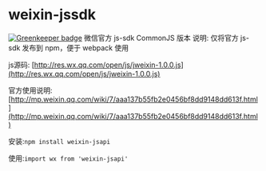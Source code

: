 # weixin-jssdk

[![Greenkeeper badge](https://badges.greenkeeper.io/jerexyz/weixin-jssdk.svg)](https://greenkeeper.io/)
微信官方 js-sdk CommonJS 版本
说明: 仅将官方 js-sdk 发布到 npm，便于 webpack 使用

js源码: [http://res.wx.qq.com/open/js/jweixin-1.0.0.js](http://res.wx.qq.com/open/js/jweixin-1.0.0.js)

官方使用说明: [http://mp.weixin.qq.com/wiki/7/aaa137b55fb2e0456bf8dd9148dd613f.html](http://mp.weixin.qq.com/wiki/7/aaa137b55fb2e0456bf8dd9148dd613f.html)

安装:`npm install weixin-jsapi`


使用:`import wx from 'weixin-jsapi'`